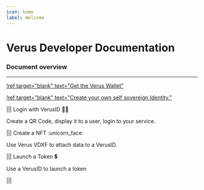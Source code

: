 ```yaml
---
icon: home
label: Welcome
---
```

# Verus Developer Documentation

### Document overview

---

[!ref target="blank" text="Get the Verus Wallet"](https://verus.io/wallet)


[!ref target="blank" text="Create your own self sovereign Identity."](https://docs.verus.io/verusid/verusid-create.html)

||| Login with VerusID :technologist: 

Create a QR Code, display it to a user, login to your service.

||| Create a NFT :unicorn_face:

Use Verus VDXF to attach data to a VerusID.

||| Launch a Token :heavy_dollar_sign:

Use a VerusID to launch a token

|||
